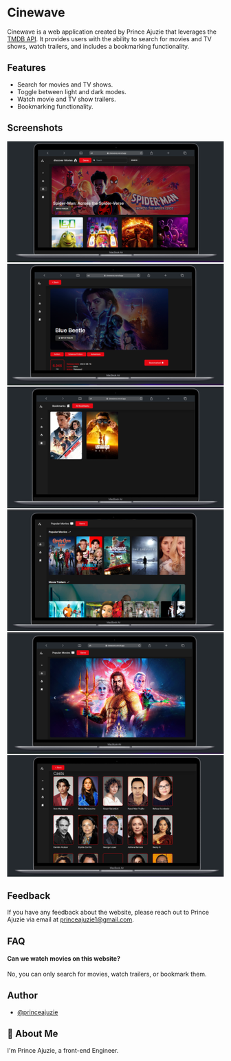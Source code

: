 # Cinewave

Cinewave is a web application created by Prince Ajuzie that leverages the [TMDB API](https://developers.themoviedb.org/3). It provides users with the ability to search for movies and TV shows, watch trailers, and includes a bookmarking functionality.

## Features

- Search for movies and TV shows.
- Toggle between light and dark modes.
- Watch movie and TV show trailers.
- Bookmarking functionality.


## Screenshots

![App Screenshot](/src/assets/svg/Image-readme1.svg)
![App Screenshot](/src/assets/svg/Image-readme2.svg)
![App Screenshot](/src/assets/svg/Image-readme3.svg)
![App Screenshot](/src/assets/svg/Image-readme4.svg)
![App Screenshot](/src/assets/svg/Image-readme5.svg)
![App Screenshot](/src/assets/svg/Image-readme6.svg)

## Feedback

If you have any feedback about the website, please reach out to Prince Ajuzie via email at [princeajuzie1@gmail.com](mailto:princeajuzie1@gmail.com).

## FAQ

#### Can we watch movies on this website?

No, you can only search for movies, watch trailers, or bookmark them.

## Author

- [@princeajuzie](https://bio.link/princeaj)

## 🚀 About Me

I'm Prince Ajuzie, a front-end Engineer.
